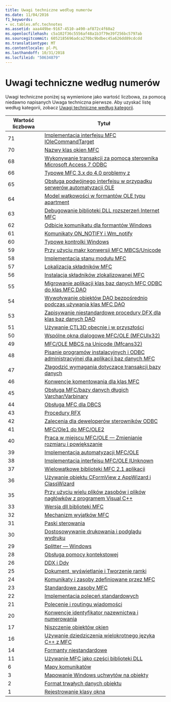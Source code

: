 ```yaml
---
title: Uwagi techniczne według numerów
ms.date: 11/04/2016
f1_keywords:
- vc.tables.mfc.technotes
ms.assetid: aaa449be-9167-4510-a490-af872c4f60a2
ms.openlocfilehash: c5a102f36c5556af48a1b3f79e39f256bc5797ab
ms.sourcegitcommit: 6052185696adca270bc9bdbec45a626dd89cdcdd
ms.translationtype: MT
ms.contentlocale: pl-PL
ms.lasthandoff: 10/31/2018
ms.locfileid: "50634879"
---
```

# <a name="technical-notes-by-number"></a>Uwagi techniczne według numerów

Uwagi techniczne poniżej są wymienione jako wartość liczbowa, za pomocą niedawno napisanych Uwaga techniczna pierwsze. Aby uzyskać listę według kategorii, zobacz [Uwagi techniczne według kategorii](../mfc/technical-notes-by-category.md).

|Wartość liczbowa|Tytuł|
|------------|-----------|
|71|[Implementacja interfejsu MFC IOleCommandTarget](../mfc/tn071-mfc-iolecommandtarget-implementation.md)|
|70|[Nazwy klas okien MFC](../mfc/tn070-mfc-window-class-names.md)|
|68|[Wykonywanie transakcji za pomocą sterownika Microsoft Access 7 ODBC](../mfc/tn068-performing-transactions-with-the-microsoft-access-7-odbc-driver.md)|
|66|[Typowe MFC 3.x do 4.0 problemy z](../mfc/tn066-common-mfc-3-x-to-4-0-porting-issues.md)|
|65|[Obsługa podwójnego interfejsu w przypadku serwerów automatyzacji OLE](../mfc/tn065-dual-interface-support-for-ole-automation-servers.md)|
|64|[Model wątkowości w formantów OLE typu apartment](../mfc/tn064-apartment-model-threading-in-activex-controls.md)|
|63|[Debugowanie biblioteki DLL rozszerzeń Internet MFC](../mfc/tn063-debugging-internet-extension-dlls.md)|
|62|[Odbicie komunikatu dla formantów Windows](../mfc/tn062-message-reflection-for-windows-controls.md)|
|61|[Komunikaty ON_NOTIFY i Wm_notify](../mfc/tn061-on-notify-and-wm-notify-messages.md)|
|60|[Typowe kontrolki Windows](../mfc/tn060-the-new-windows-common-controls.md)|
|59|[Przy użyciu makr konwersji MFC MBCS/Unicode](../mfc/tn059-using-mfc-mbcs-unicode-conversion-macros.md)|
|58|[Implementacja stanu modułu MFC](../mfc/tn058-mfc-module-state-implementation.md)|
|57|[Lokalizacja składników MFC](../mfc/tn057-localization-of-mfc-components.md)|
|56|[Instalacja składników zlokalizowanej MFC](../mfc/tn056-installation-of-localized-mfc-components.md)|
|55|[Migrowanie aplikacji klas baz danych MFC ODBC do klas MFC DAO](../mfc/tn055-migrating-mfc-odbc-database-class-applications-to-mfc-dao-classes.md)|
|54|[Wywoływanie obiektów DAO bezpośrednio podczas używania klas MFC DAO](../mfc/tn054-calling-dao-directly-while-using-mfc-dao-classes.md)|
|53|[Zapisywanie niestandardowe procedury DFX dla klas baz danych DAO](../mfc/tn053-custom-dfx-routines-for-dao-database-classes.md)|
|51|[Używanie CTL3D obecnie i w przyszłości](../mfc/tn051-using-ctl3d-now-and-in-the-future.md)|
|50|[Wspólne okna dialogowe MFC/OLE (MFCUIx32)](../mfc/tn050-mfc-ole-common-dialogs-mfcuix32.md)|
|49|[MFC/OLE MBCS na Unicode (Mfcans32)](../mfc/tn049-mfc-ole-mbcs-to-unicode-translation-layer-mfcans32.md)|
|48|[Pisanie programów instalacyjnych i ODBC administracyjnej dla aplikacji baz danych MFC](../mfc/tn048-writing-odbc-setup-and-administration-programs.md)|
|47|[Złagodzić wymagania dotyczące transakcji bazy danych](../mfc/tn047-relaxing-database-transaction-requirements.md)|
|46|[Konwencje komentowania dla klas MFC](../mfc/tn046-commenting-conventions-for-the-mfc-classes.md)|
|45|[Obsługa MFC/bazy danych długich Varchar/Varbinary](../mfc/tn045-mfc-database-support-for-long-varchar-varbinary.md)|
|44|[Obsługa MFC dla DBCS](../mfc/tn044-mfc-support-for-dbcs.md)|
|43|[Procedury RFX](../mfc/tn043-rfx-routines.md)|
|42|[Zalecenia dla deweloperów sterowników ODBC](../mfc/tn042-odbc-driver-developer-recommendations.md)|
|41|[MFC/Ole1 do MFC/OLE2](../mfc/tn041-mfc-ole1-migration-to-mfc-ole-2.md)|
|40|[Praca w miejscu MFC/OLE — Zmienianie rozmiaru i powiększanie](../mfc/tn040-mfc-ole-in-place-resizing-and-zooming.md)|
|39|[Implementacja automatyzacji MFC/OLE](../mfc/tn039-mfc-ole-automation-implementation.md)|
|38|[Implementacja interfejsu MFC/OLE IUnknown](../mfc/tn038-mfc-ole-iunknown-implementation.md)|
|37|[Wielowątkowe biblioteki MFC 2.1 aplikacji](../mfc/tn037-multithreaded-mfc-2-1-applications.md)|
|36|[Używanie obiektu CFormView z AppWizard i ClassWizard](../mfc/tn036-using-cformview-with-appwizard-and-classwizard.md)|
|35|[Przy użyciu wielu plików zasobów i plików nagłówków z programem Visual C++](../mfc/tn035-using-multiple-resource-files-and-header-files-with-visual-cpp.md)|
|33|[Wersja dll biblioteki MFC](../mfc/tn033-dll-version-of-mfc.md)|
|32|[Mechanizm wyjątków MFC](../mfc/tn032-mfc-exception-mechanism.md)|
|31|[Paski sterowania](../mfc/tn031-control-bars.md)|
|30|[Dostosowywanie drukowania i podglądu wydruku](../mfc/tn030-customizing-printing-and-print-preview.md)|
|29|[Splitter — Windows](../mfc/tn029-splitter-windows.md)|
|28|[Obsługa pomocy kontekstowej](../mfc/tn028-context-sensitive-help-support.md)|
|26|[DDX i Ddv](../mfc/tn026-ddx-and-ddv-routines.md)|
|25|[Dokument, wyświetlanie i Tworzenie ramki](../mfc/tn025-document-view-and-frame-creation.md)|
|24|[Komunikaty i zasoby zdefiniowane przez MFC](../mfc/tn024-mfc-defined-messages-and-resources.md)|
|23|[Standardowe zasoby MFC](../mfc/tn023-standard-mfc-resources.md)|
|22|[Implementacja poleceń standardowych](../mfc/tn022-standard-commands-implementation.md)|
|21|[Polecenie i routingu wiadomości](../mfc/tn021-command-and-message-routing.md)|
|20|[Konwencje identyfikator nazewnictwa i numerowania](../mfc/tn020-id-naming-and-numbering-conventions.md)|
|17|[Niszczenie obiektów okien](../mfc/tn017-destroying-window-objects.md)|
|16|[Używanie dziedziczenia wielokrotnego języka C++ z MFC](../mfc/tn016-using-cpp-multiple-inheritance-with-mfc.md)|
|14|[Formanty niestandardowe](../mfc/tn014-custom-controls.md)|
|11|[Używanie MFC jako części biblioteki DLL](../mfc/tn011-using-mfc-as-part-of-a-dll.md)|
|6|[Mapy komunikatów](../mfc/tn006-message-maps.md)|
|3|[Mapowanie Windows uchwytów na obiekty](../mfc/tn003-mapping-of-windows-handles-to-objects.md)|
|2|[Format trwałych danych obiektu](../mfc/tn002-persistent-object-data-format.md)|
|1|[Rejestrowanie klasy okna](../mfc/tn001-window-class-registration.md)
